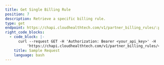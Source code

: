 ```yaml
---
title: Get Single Billing Rule
position: 7
description: Retrieve a specific billing rule.
type: get
endpoint: https://chapi.cloudhealthtech.com/v1/partner_billing_rules/:partner_billing_rule_id
right_code_blocks:
  - code_block: |-
      curl --request GET -H 'Authorization: Bearer <your_api_key>' -H 'Content-Type: application/json' -d
          'https://chapi.cloudhealthtech.com/v1/partner_billing_rules/<partner_billing_rule_id>'
    title: Sample Request
    language: bash
---
```

